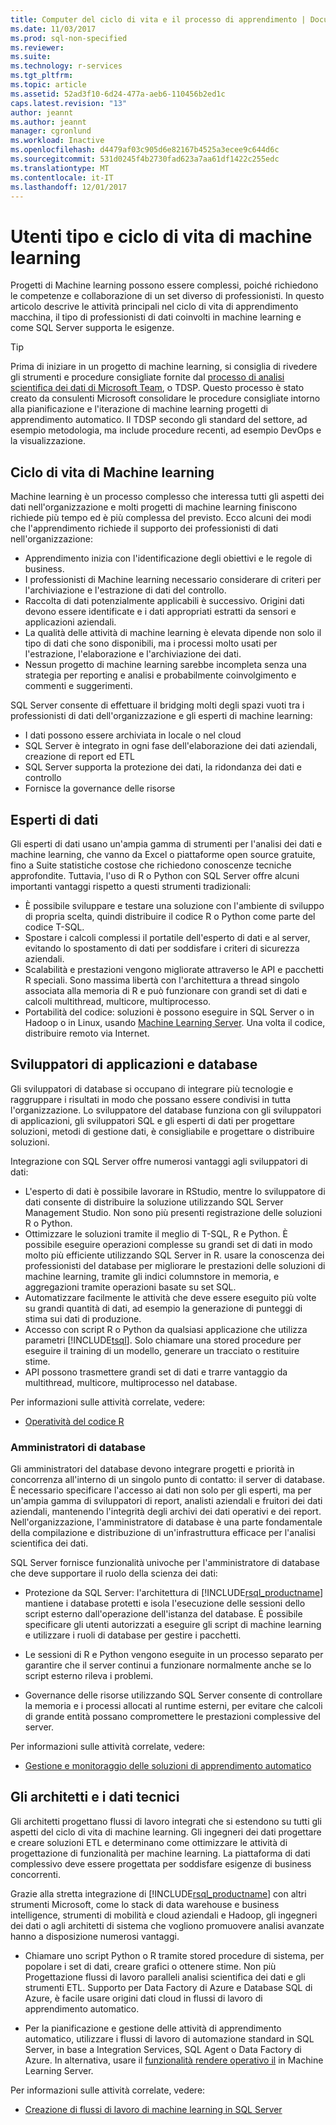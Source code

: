 ```yaml
---
title: Computer del ciclo di vita e il processo di apprendimento | Documenti Microsoft
ms.date: 11/03/2017
ms.prod: sql-non-specified
ms.reviewer: 
ms.suite: 
ms.technology: r-services
ms.tgt_pltfrm: 
ms.topic: article
ms.assetid: 52ad3f10-6d24-477a-aeb6-110456b2ed1c
caps.latest.revision: "13"
author: jeannt
ms.author: jeannt
manager: cgronlund
ms.workload: Inactive
ms.openlocfilehash: d4479af03c905d6e82167b4525a3ecee9c644d6c
ms.sourcegitcommit: 531d0245f4b2730fad623a7aa61df1422c255edc
ms.translationtype: MT
ms.contentlocale: it-IT
ms.lasthandoff: 12/01/2017
---
```

# <a name="machine-learning-lifecycle-and-personas"></a>Utenti tipo e ciclo di vita di machine learning

Progetti di Machine learning possono essere complessi, poiché richiedono le competenze e collaborazione di un set diverso di professionisti. In questo articolo descrive le attività principali nel ciclo di vita di apprendimento macchina, il tipo di professionisti di dati coinvolti in machine learning e come SQL Server supporta le esigenze.

> [!TIP]
> 
> Prima di iniziare in un progetto di machine learning, si consiglia di rivedere gli strumenti e procedure consigliate fornite dal [processo di analisi scientifica dei dati di Microsoft Team](https://blogs.technet.microsoft.com/machinelearning/2017/10/09/the-microsoft-team-data-science-process-tdsp-recent-updates/), o TDSP. Questo processo è stato creato da consulenti Microsoft consolidare le procedure consigliate intorno alla pianificazione e l'iterazione di machine learning progetti di apprendimento automatico. Il TDSP secondo gli standard del settore, ad esempio metodologia, ma include procedure recenti, ad esempio DevOps e la visualizzazione.

## <a name="machine-learning-life-cycle"></a>Ciclo di vita di Machine learning

Machine learning è un processo complesso che interessa tutti gli aspetti dei dati nell'organizzazione e molti progetti di machine learning finiscono richiede più tempo ed è più complessa del previsto. Ecco alcuni dei modi che l'apprendimento richiede il supporto dei professionisti di dati nell'organizzazione:

+ Apprendimento inizia con l'identificazione degli obiettivi e le regole di business.
+ I professionisti di Machine learning necessario considerare di criteri per l'archiviazione e l'estrazione di dati del controllo.
+ Raccolta di dati potenzialmente applicabili è successivo.  Origini dati devono essere identificate e i dati appropriati estratti da sensori e applicazioni aziendali. 
+ La qualità delle attività di machine learning è elevata dipende non solo il tipo di dati che sono disponibili, ma i processi molto usati per l'estrazione, l'elaborazione e l'archiviazione dei dati. 
+ Nessun progetto di machine learning sarebbe incompleta senza una strategia per reporting e analisi e probabilmente coinvolgimento e commenti e suggerimenti.

SQL Server consente di effettuare il bridging molti degli spazi vuoti tra i professionisti di dati dell'organizzazione e gli esperti di machine learning:

+ I dati possono essere archiviata in locale o nel cloud
+ SQL Server è integrato in ogni fase dell'elaborazione dei dati aziendali, creazione di report ed ETL
+ SQL Server supporta la protezione dei dati, la ridondanza dei dati e controllo
+ Fornisce la governance delle risorse

## <a name="data-scientists"></a>Esperti di dati

Gli esperti di dati usano un'ampia gamma di strumenti per l'analisi dei dati e machine learning, che vanno da Excel o piattaforme open source gratuite, fino a Suite statistiche costose che richiedono conoscenze tecniche approfondite. Tuttavia, l'uso di R o Python con SQL Server offre alcuni importanti vantaggi rispetto a questi strumenti tradizionali:

+ È possibile sviluppare e testare una soluzione con l'ambiente di sviluppo di propria scelta, quindi distribuire il codice R o Python come parte del codice T-SQL.
+ Spostare i calcoli complessi il portatile dell'esperto di dati e al server, evitando lo spostamento di dati per soddisfare i criteri di sicurezza aziendali.
+ Scalabilità e prestazioni vengono migliorate attraverso le API e pacchetti R speciali. Sono massima libertà con l'architettura a thread singolo associata alla memoria di R e può funzionare con grandi set di dati e calcoli multithread, multicore, multiprocesso.
+ Portabilità del codice: soluzioni è possono eseguire in SQL Server o in Hadoop o in Linux, usando [Machine Learning Server](https://docs.microsoft.com/machine-learning-server/what-is-machine-learning-server). Una volta il codice, distribuire remoto via Internet.

## <a name="application-and-database-developers"></a>Sviluppatori di applicazioni e database

Gli sviluppatori di database si occupano di integrare più tecnologie e raggruppare i risultati in modo che possano essere condivisi in tutta l'organizzazione. Lo sviluppatore del database funziona con gli sviluppatori di applicazioni, gli sviluppatori SQL e gli esperti di dati per progettare soluzioni, metodi di gestione dati, è consigliabile e progettare o distribuire soluzioni.

Integrazione con SQL Server offre numerosi vantaggi agli sviluppatori di dati:

+ L'esperto di dati è possibile lavorare in RStudio, mentre lo sviluppatore di dati consente di distribuire la soluzione utilizzando SQL Server Management Studio. Non sono più presenti registrazione delle soluzioni R o Python.
+ Ottimizzare le soluzioni tramite il meglio di T-SQL, R e Python. È possibile eseguire operazioni complesse su grandi set di dati in modo molto più efficiente utilizzando SQL Server in R. usare la conoscenza dei professionisti del database per migliorare le prestazioni delle soluzioni di machine learning, tramite gli indici columnstore in memoria, e aggregazioni tramite operazioni basate su set SQL. 
+ Automatizzare facilmente le attività che deve essere eseguito più volte su grandi quantità di dati, ad esempio la generazione di punteggi di stima sui dati di produzione. 
+ Accesso con script R o Python da qualsiasi applicazione che utilizza parametri [!INCLUDE[tsql](../../includes/tsql-md.md)]. Solo chiamare una stored procedure per eseguire il training di un modello, generare un tracciato o restituire stime.
+ API possono trasmettere grandi set di dati e trarre vantaggio da multithread, multicore, multiprocesso nel database.

Per informazioni sulle attività correlate, vedere:
+ [Operatività del codice R](../../advanced-analytics/r/operationalizing-your-r-code.md)

### <a name="database-administrators"></a>Amministratori di database

Gli amministratori del database devono integrare progetti e priorità in concorrenza all'interno di un singolo punto di contatto: il server di database. È necessario specificare l'accesso ai dati non solo per gli esperti, ma per un'ampia gamma di sviluppatori di report, analisti aziendali e fruitori dei dati aziendali, mantenendo l'integrità degli archivi dei dati operativi e dei report. Nell'organizzazione, l'amministratore di database è una parte fondamentale della compilazione e distribuzione di un'infrastruttura efficace per l'analisi scientifica dei dati. 

SQL Server fornisce funzionalità univoche per l'amministratore di database che deve supportare il ruolo della scienza dei dati:

+ Protezione da SQL Server: l'architettura di [!INCLUDE[rsql_productname](../../includes/rsql-productname-md.md)] mantiene i database protetti e isola l'esecuzione delle sessioni dello script esterno dall'operazione dell'istanza del database. È possibile specificare gli utenti autorizzati a eseguire gli script di machine learning e utilizzare i ruoli di database per gestire i pacchetti.

+ Le sessioni di R e Python vengono eseguite in un processo separato per garantire che il server continui a funzionare normalmente anche se lo script esterno rileva i problemi.

+ Governance delle risorse utilizzando SQL Server consente di controllare la memoria e i processi allocati al runtime esterni, per evitare che calcoli di grande entità possano compromettere le prestazioni complessive del server.

Per informazioni sulle attività correlate, vedere:
+ [Gestione e monitoraggio delle soluzioni di apprendimento automatico](../../advanced-analytics/r/managing-and-monitoring-r-solutions.md)

## <a name="architects-and-data-engineers"></a>Gli architetti e i dati tecnici

Gli architetti progettano flussi di lavoro integrati che si estendono su tutti gli aspetti del ciclo di vita di machine learning. Gli ingegneri dei dati progettare e creare soluzioni ETL e determinano come ottimizzare le attività di progettazione di funzionalità per machine learning. La piattaforma di dati complessivo deve essere progettata per soddisfare esigenze di business concorrenti.

Grazie alla stretta integrazione di [!INCLUDE[rsql_productname](../../includes/rsql-productname-md.md)] con altri strumenti Microsoft, come lo stack di data warehouse e business intelligence, strumenti di mobilità e cloud aziendali e Hadoop, gli ingegneri dei dati o agli architetti di sistema che vogliono promuovere analisi avanzate hanno a disposizione numerosi vantaggi.

+ Chiamare uno script Python o R tramite stored procedure di sistema, per popolare i set di dati, creare grafici o ottenere stime. Non più Progettazione flussi di lavoro paralleli analisi scientifica dei dati e gli strumenti ETL. Supporto per Data Factory di Azure e Database SQL di Azure, è facile usare origini dati cloud in flussi di lavoro di apprendimento automatico.

+ Per la pianificazione e gestione delle attività di apprendimento automatico, utilizzare i flussi di lavoro di automazione standard in SQL Server, in base a Integration Services, SQL Agent o Data Factory di Azure. In alternativa, usare il [funzionalità rendere operativo il](https://docs.microsoft.com/machine-learning-server/operationalize/how-to-deploy-web-service-publish-manage-in-r) in Machine Learning Server.

Per informazioni sulle attività correlate, vedere:

+ [Creazione di flussi di lavoro di machine learning in SQL Server](../../advanced-analytics/r/creating-workflows-that-use-r-in-sql-server.md)

